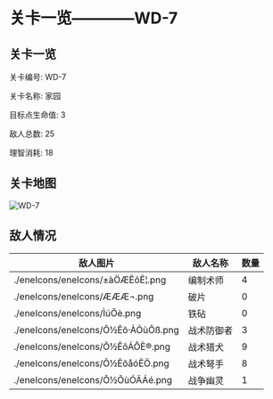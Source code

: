 # 关卡一览————WD-7


## 关卡一览

关卡编号: WD-7

关卡名称: 家园

目标点生命值: 3

敌人总数: 25

理智消耗: 18


## 关卡地图
![WD-7](./oprMap/WD-7.png)

## 敌人情况

| 敌人图片 | 敌人名称 | 数量  |
|---------|-----|-----|
| ./eneIcons/eneIcons/±àÖÆÊõÊ¦.png| 编制术师  |   4  |
| ./eneIcons/eneIcons/ÆÆÆ¬.png| 破片  |   0  |
| ./eneIcons/eneIcons/ÌúÕè.png| 铁砧  |   0  |
| ./eneIcons/eneIcons/Õ½Êõ·ÀÓùÕß.png| 战术防御者  |   3  |
| ./eneIcons/eneIcons/Õ½ÊõÁÔÈ®.png| 战术猎犬  |   9  |
| ./eneIcons/eneIcons/Õ½ÊõåóÊÖ.png| 战术弩手  |   8  |
| ./eneIcons/eneIcons/Õ½ÕùÓÄÁé.png| 战争幽灵  |   1  |
